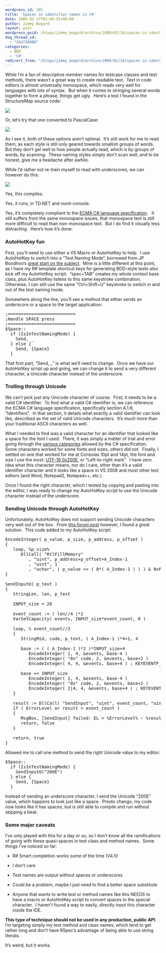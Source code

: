 ```yaml
---
wordpress_id: 285
title: 'Spaces in identifier names in C#'
date: 2009-02-17T03:49:55+00:00
author: Jimmy Bogard
layout: post
wordpress_guid: /blogs/jimmy_bogard/archive/2009/02/16/spaces-in-identifier-names-in-c.aspx
dsq_thread_id:
  - "264716088"
categories:
  - BDD
  - 'C#'
redirect_from: "/blogs/jimmy_bogard/archive/2009/02/16/spaces-in-identifier-names-in-c.aspx/"
---
```

While I’m a fan of descriptive member names for testcase classes and test methods, there wasn’t a great way to create readable text.&#160; Text in code editors is almost universally monospace, which reads very well for languages with lots of syntax.&#160; But when it comes to stringing several words together to form a phrase, things get ugly.&#160; Here’s a test I found in the StructureMap source code:

![](http://grabbagoftimg.s3.amazonaws.com/testnames_underscores.png)

Or, let’s try that one converted to PascalCase:

![](http://grabbagoftimg.s3.amazonaws.com/testnames_pascalcase.png)

As I see it, both of these options aren’t optimal.&#160; It’s still work for me to read them, as each style is still only geared towards smallish groups of words.&#160; But they don’t gel well to how people actually read, which is by groups of words, by scanning.&#160; These naming styles simply don’t scan well, and to be honest, give me a headache after awhile.

While I’d rather not re-train myself to read with underscores, we can however do this:

![](http://grabbagoftimg.s3.amazonaws.com/testnames_spaces.png)

Yes, this compiles.

Yes, it runs, in TD.NET and nunit-console.

Yes, it’s completely compliant to the [ECMA C# language specification](http://www.ecma-international.org/publications/standards/Ecma-334.htm).&#160;&#160; It still suffers from the same monospace issues, that monospace text is still more difficult to read than non-monospace text.&#160; But I do find it visually less distracting.&#160; Here’s how it’s done:

### AutoHotKey fun

First, you’ll need to use either a VS Macro or AutoHotKey to help.&#160; I use AutoHotKey to switch into a “Test Naming Mode”, borrowed from JP Boodhoo’s [great start on the subject](http://blog.jpboodhoo.com/BDDAutoHotKeyScriptUpdateTake2.aspx).&#160; Mine is a little different at this point, as I have my R# template shortcut keys for generating BDD-style tests _also_ kick off my AutoHotKey script.&#160; “spec+TAB” creates my whole context base class, plus AutoHotKey listens to this same keystroke combination.&#160; Otherwise, I can still use the same “Ctrl+Shift+U” keystroke to switch in and out of the test naming mode.

Somewhere along the line, you’ll see a method that either sends an underscore or a space to the target application:

<pre>;==========================
;Handle SPACE press
;==========================
$Space::
  if (IsInTestNamingMode) {
    Send, _
  } else {
    Send, {Space}
  } </pre>

[](http://11011.net/software/vspaste)

That first part, “Send, _” is what we’ll need to change.&#160; Once we have our AutoHotKey script up and going, we can change it to send a very different character, a Unicode character instead of the underscore.

### Trolling through Unicode

We can’t pick just _any_ Unicode character of course.&#160; First, it needs to be a valid C# identifier.&#160; To find what a valid C# identifier is, we can reference the ECMA C# language specification, specifically section A.1.6, “Identifiers”.&#160; In that section, it details what exactly a valid identifier can look like, described as the set of valid Unicode characters.&#160; It’s much more than your traditional ASCII characters as well.

What I needed to find was a valid character for an identifier that looked like a space for the font I used.&#160; There, it was simply a matter of trial and error going through the [various categories](http://www.fileformat.info/info/unicode/category/index.htm) allowed by the C# specification.&#160; Some characters worked for some fonts and sizes, others did not.&#160; Finally, I settled on one that worked for me at Consolas 10pt and 14pt, the font and size I use the most: [UTF-16 0x200E](http://www.fileformat.info/info/unicode/char/200e/index.htm), or “Left-to-right mark”.&#160; I have zero idea what this character means, nor do I care, other than it’s a valid identifier character and it looks like a space in VS 2008 and most other text editors (and Word, Notepad2, Notepad++, etc.).

Once I found the right character, which I tested by copying and pasting into the editor, I was ready to change my AutoHotKey script to use the Unicode character instead of the underscore.

### Sending Unicode through AutoHotKey

Unfortunately, AutoHotKey does not support sending Unicode characters very well out of the box.&#160; From [this forum post](http://www.autohotkey.com/forum/topic7328.html) however, I found a great solution.&#160; This code added to my AutoHotKey script:

<pre>EncodeInteger( p_value, p_size, p_address, p_offset )
{
   loop, %p_size%
      DllCall( "RtlFillMemory"
         , "uint", p_address+p_offset+A_Index-1
         , "uint", 1
         , "uchar", ( p_value &gt;&gt; ( 8*( A_Index-1 ) ) ) & 0xFF )
}

SendInputU( p_text )
{
   StringLen, len, p_text

   INPUT_size = 28
   
   event_count := ( len//4 )*2
   VarSetCapacity( events, INPUT_size*event_count, 0 )

   loop, % event_count//2
   {
      StringMid, code, p_text, ( A_Index-1 )*4+1, 4
      
      base := ( ( A_Index-1 )*2 )*INPUT_size+4
         EncodeInteger( 1, 4, &events, base-4 )
         EncodeInteger( "0x" code, 2, &events, base+2 )
         EncodeInteger( 4, 4, &events, base+4 ) ; KEYEVENTF_UNICODE

      base += INPUT_size
         EncodeInteger( 1, 4, &events, base-4 )
         EncodeInteger( "0x" code, 2, &events, base+2 )
         EncodeInteger( 2|4, 4, &events, base+4 ) ; KEYEVENTF_KEYUP|KEYEVENTF_UNICODE
   }
   
   result := DllCall( "SendInput", "uint", event_count, "uint", &events, "int", INPUT_size )
   if ( ErrorLevel or result &lt; event_count )
   {
      MsgBox, [SendInput] failed: EL = %ErrorLevel% ~ %result% of %event_count%
      return, false
   }
   
   return, true
}</pre>

[](http://11011.net/software/vspaste)

Allowed me to call one method to send the right Unicode value to my editor:

<pre>$Space::
  if (IsInTestNamingMode) {
    SendInputU("200E")
  } else {
    Send, {Space}
  }</pre>

[](http://11011.net/software/vspaste)

Instead of sending an underscore character, I send the Unicode “200E” value, which happens to look just like a space.&#160; Presto chango, my code now looks like it has spaces, but is still able to compile and run without skipping a beat.

### Some major caveats

I’ve only played with this for a day or so, so I don’t know all the ramifications of going with these quasi-spaces in test class and method names.&#160; Some things I’ve noticed so far:

  * R# Smart completion works some of the time (V4.5)
  * I don’t care

  * Test names are output without spaces or underscores
  * Could be a problem, maybe I just need to find a better space substitute

  * Anyone that wants to write test or method names like this NEEDS to have a macro or AutoHotKey script to convert spaces to the special character.&#160; I haven’t found a way to easily, directly input this character inside the IDE.

**This type of technique should not be used in any production, public API**.&#160; I’m targeting simply my test method and class names, which tend to get rather long and don’t have RSpec’s advantage of being able to use string literals.

It’s weird, but it works.